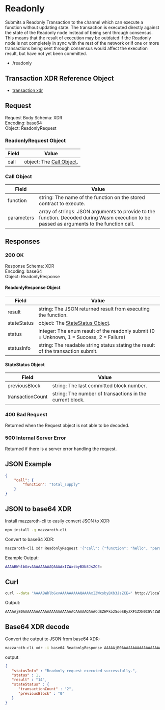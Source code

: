 # Readonly

Submits a Readonly Transaction to the channel which can execute a function
without updating state. The transaction is executed directly against the
state of the Readonly node instead of being sent through consensus.
This means that the result of execution may be outdated if the Readonly
node is not completely in sync with the rest of the network or if one
or more transactions being sent through consensus would affect the
execution result, but have not yet been committed.

- /readonly

## Transaction XDR Reference Object

- [transaction xdr](https://github.com/kochavalabs/mazzaroth-xdr/blob/master/idl/transaction.x)

## Request

Request Body Schema: XDR  
Encoding: base64  
Object: ReadonlyRequest

### ReadonlyRequest Object

| Field | Value |
|-------|-------|
| call | object: The [Call Object](#Call-Object). |

### Call Object

| Field | Value |
|-------|-------|
| function | string: The name of the function on the stored contract to execute. |
| parameters | array of strings: JSON arguments to provide to the function. Decoded during Wasm execution to be passed as arguments to the function call. |

## Responses

### 200 OK

Response Schema: XDR  
Encoding: base64  
Object: ReadonlyResponse

#### ReadonlyResponse Object

| Field | Value |
|-------|-------|
| result | string: The JSON returned result from executing the function. |
| stateStatus | object: The [StateStatus Object](#StateStatus-Object). |
| status | integer: The enum result of the readonly submit (0 = Unknown, 1 = Success, 2 = Failure) |
| statusInfo | string: The readable string status stating the result of the transaction submit. |

#### StateStatus Object

| Field | Value |
|-------|-------|
| previousBlock | string: The last committed block number. |
| transactionCount | string: The number of transactions in the current block.

### 400 Bad Request

Returned when the Request object is not able to be decoded.

### 500 Internal Server Error

Returned if there is a server error handling the request.

## JSON Example

```JSON
{
    "call": {
        "function": "total_supply"
    }
}
```

## JSON to base64 XDR

Install mazzaroth-cli to easily convert JSON to XDR:

```Bash
npm install -g mazzaroth-cli
```

Convert to base64 XDR:

```Bash
mazzaroth-cli xdr ReadonlyRequest '{"call": {"function": "hello", "parameters": ["Hello World!"]}}'
```

Example Output:

```Bash
AAAABWhlbGxvAAAAAAAAAQAAAAxIZWxsbyBXb3JsZCE=
```

## Curl

```Bash
curl --data "AAAABWhlbGxvAAAAAAAAAQAAAAxIZWxsbyBXb3JsZCE=" http://localhost:8081/readonly
```

Output:

```Bash
AAAAAjE0AAAAAAAAAAAAAAAAAAAAAAACAAAAAQAAACdSZWFkb25seSByZXF1ZXN0IGV4ZWN1dGVkIHN1Y2Nlc3NmdWxseS4A
```

## Base64 XDR decode

Convert the output to JSON from base64 XDR:

```Bash
mazzaroth-cli xdr -i base64 ReadonlyResponse AAAAAjE0AAAAAAAAAAAAAAAAAAAAAAACAAAAAQAAACdSZWFkb25seSByZXF1ZXN0IGV4ZWN1dGVkIHN1Y2Nlc3NmdWxseS4A
```

output:

```JSON
{
   "statusInfo" : "Readonly request executed successfully.",
   "status" : 1,
   "result" : "14",
   "stateStatus" : {
      "transactionCount" : "2",
      "previousBlock" : "0"
   }
}
```
